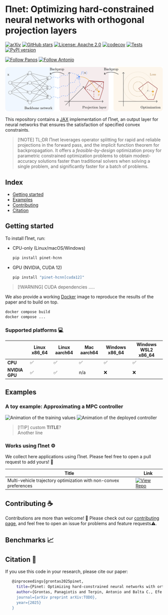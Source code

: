 # &Pi;net: Optimizing hard-constrained neural networks with orthogonal projection layers

[![arXiv](https://img.shields.io/badge/arXiv-2407.12345-b31b1b?style=flat&logo=arxiv&logoColor=white)](https://arxiv.org/abs/2407.12345)
[![GitHub stars](https://img.shields.io/github/stars/antonioterpin/pinet?style=social)](https://github.com/antonioterpin/pinet/stargazers)
[![License: Apache 2.0](https://img.shields.io/badge/License-Apache%202.0-green.svg)](https://github.com/antonioterpin/pinet/LICENSE)
[![codecov](https://codecov.io/gh/antonioterpin/pinet/graph/badge.svg?token=UQ48NNZSI4)](https://codecov.io/gh/antonioterpin/pinet)
[![Tests](https://github.com/antonioterpin/pinet/actions/workflows/test.yaml/badge.svg)](https://github.com/antonioterpin/pinet/actions/workflows/test.yaml)
[![PyPI version](https://img.shields.io/pypi/v/pinet-hcnn.svg)](https://pypi.org/project/pinet-hcnn)

[![Follow Panos](https://img.shields.io/badge/LinkedIn-Panagiotis%20Grontas-blue?&logo=linkedin)](https://www.linkedin.com/in/panagiotis-grontas-4517b0184)
[![Follow Antonio](https://img.shields.io/twitter/follow/antonio_terpin.svg?style=social)](https://twitter.com/antonio_terpin)

![Cover Image](media/cover.jpg)

This repository contains a [JAX](https://github.com/jax-ml/jax) implementation of &Pi;net, an output layer for neural networks that ensures the satisfaction of specified convex constraints.

> [!NOTE] TL;DR
> &Pi;net leverages operator splitting for rapid and reliable projections in the forward pass, and the implicit function theorem for backpropagation. It offers a *feasible-by-design* optimization proxy for parametric constrained optimization problems to obtain modest-accuracy solutions faster than traditional solvers when solving a single problem, and significantly faster for a batch of problems.

## Index
- [Getting started](#getting-started)
- [Examples](#examples)
- [Contributing](#contributing-☕️)
- [Citation](#citation-🙏)

## Getting started
To install &Pi;net, run:
- CPU-only (Linux/macOS/Windows)
  ```bash
  pip install pinet-hcnn
  ```
- GPU (NVIDIA, CUDA 12)
  ```bash
  pip install "pinet-hcnn[cuda12]"
  ```

> [!WARNING] CUDA dependencies
> .....

We also provide a working [Docker](https://docs.docker.com/) image to reproduce the results of the paper and to build on top.
```bash
docker compose build
docker compose ...
```


### Supported platforms 💻
|        | Linux x86\_64 | Linux aarch64 | Mac aarch64 | Windows x86\_64 | Windows WSL2 x86\_64 |
| -------------- | ------------- | ------------- | ----------- | --------------- | -------------------- |
| **CPU**        | ✅           | ✅           | ✅         | ✅             | ✅                  |
| **NVIDIA GPU** | ✅           | ✅           | n/a         | ❌              | ❌         |


## Examples

### A toy example: Approximating a MPC controller

![Animation of the training values]()
![Animation of the deployed controller]()

> [!TIP] custom
> **TITLE**?<br/>
> Another line

### Works using &Pi;net ⚙️
We collect here applications using &Pi;net. Please feel free to open a pull request to add yours! 🤗

Title | Link
--|--
Multi-vehicle trajectory optimization with non-convex preferences | [![View Repo](https://img.shields.io/badge/GitHub-antonioterpin%2Fglitch-blue?logo=github)](https://github.com/antonioterpin/glitch)




## Contributing ☕️
Contributions are more than welcome! 🙏 Please check out our [contributing page](.CONTRIBUTING.md), and feel free to open an issue for problems and feature requests⚠️.

## Benchmarks 📈


## Citation 🙏
If you use this code in your research, please cite our paper:
```bash
   @inproceedings{grontas2025pinet,
     title={Pinet: Optimizing hard-constrained neural networks with orthogonal projection layers},
     author={Grontas, Panagiotis and Terpin, Antonio and Balta C., Efe and D'Andrea, Raffaello and Lygeros, John},
     journal={arXiv preprint arXiv:TODO},
     year={2025}
   }
```
